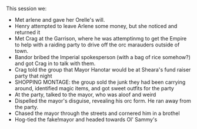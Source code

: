 This session we:
* Met arlene and gave her Orelle's will.
* Henry attempted to leave Arlene some money, but she noticed and returned it
* Met Crag at the Garrison, where he was attemptinmg to get the Empire to help with a raiding party to drive off the orc marauders outside of town.
* Bandor bribed the Imperial spokesperson (with a bag of rice somehow?) and got Crag in to talk with them.
* Crag told the group that Mayor Hanotar would be at Sheara's fund raiser party that night
* SHOPPING MONTAGE: the group sold the junk they had been carrying around, identified magic items, and got sweet outfits for the party
* At the party, talked to the mayor, who was aloof and weird
* Dispelled the mayor's disguise, revealing his orc form. He ran away from the party.
* Chased the mayor through the streets and cornered him in a brothel
* Hog-tied the fake!mayor and headed towards Ol' Sammy's